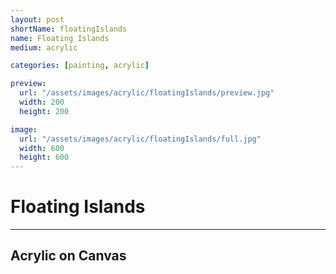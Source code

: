 ```yaml
---
layout: post
shortName: floatingIslands
name: Floating Islands
medium: acrylic

categories: [painting, acrylic]

preview:
  url: "/assets/images/acrylic/floatingIslands/preview.jpg"
  width: 200
  height: 200

image:
  url: "/assets/images/acrylic/floatingIslands/full.jpg"
  width: 600
  height: 600
---
```


# Floating Islands
---
## Acrylic on Canvas
